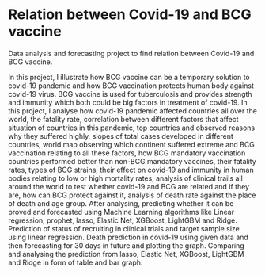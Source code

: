 # Relation between Covid-19 and BCG vaccine
Data analysis and forecasting project to find relation between Covid-19 and BCG vaccine. 

In this project, I illustrate how BCG vaccine can be a temporary solution to covid-19 pandemic and how BCG vaccination protects human body against covid-19 virus. BCG vaccine is used for tuberculosis and provides strength and immunity which both could be big factors in treatment of covid-19. In this project, I analyse how covid-19 pandemic affected countries all over the world, the fatality rate, correlation between different factors that affect situation of countries in this pandemic, top countries and observed reasons why they suffered highly, slopes of total cases developed in different countries, world map observing which continent suffered extreme and BCG vaccination relating to all these factors, how BCG mandatory vaccination countries performed better than non-BCG mandatory vaccines, their fatality rates, types of BCG strains, their effect on covid-19 and immunity in human bodies relating to low or high mortality rates, analysis of clinical trails all around the world to test whether covid-19 and BCG are related and if they are, how can BCG protect against it, analysis of death rate against the place of death and age group. After analysing, predicting whether it can be proved and forecasted using Machine Learning algorithms like Linear regression, prophet, lasso, Elastic Net, XGBoost, LightGBM and Ridge. Prediction of status of recruiting in clinical trials and target sample size using linear regression. Death prediction in covid-19 using given data and then forecasting for 30 days in future and plotting the graph. Comparing and analysing the prediction from lasso, Elastic Net, XGBoost, LightGBM and Ridge in form of table and bar graph. 
